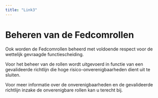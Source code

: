 ```yaml
---
title: "Link3"
---
```

# Beheren van de Fedcomrollen

Ook worden de Fedcomrollen beheerd met voldoende respect voor de wettelijk gevraagde functiescheiding.

Voor het beheer van de rollen wordt uitgevoerd in functie van een gevalideerde richtlijn die hoge risico-onverenigbaarheden dient uit te sluiten.

Voor meer informatie over de onverenigbaarheden en de gevalideerde richtlijn inzake de onverenigbare rollen kan u terecht bij.